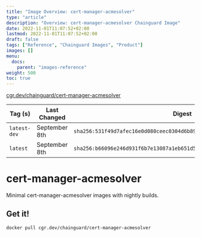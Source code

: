 ```yaml
---
title: "Image Overview: cert-manager-acmesolver"
type: "article"
description: "Overview: cert-manager-acmesolver Chainguard Image"
date: 2022-11-01T11:07:52+02:00
lastmod: 2022-11-01T11:07:52+02:00
draft: false
tags: ["Reference", "Chainguard Images", "Product"]
images: []
menu:
  docs:
    parent: "images-reference"
weight: 500
toc: true
---
```


[cgr.dev/chainguard/cert-manager-acmesolver](https://github.com/chainguard-images/images/tree/main/images/cert-manager-acmesolver)

| Tag (s)       | Last Changed  | Digest                                                                    |
|---------------|---------------|---------------------------------------------------------------------------|
|  `latest-dev` | September 8th | `sha256:531f49d7afec16e0d080ceec0304d6b8908fc1e94da2d58b92af0f57b46b3f9d` |
|  `latest`     | September 8th | `sha256:b66096e246d931f6b7e13087a1eb651d542b7bef1ab53e0bdae4ae1533922370` |

# cert-manager-acmesolver

Minimal cert-manager-acmesolver images with nightly builds.

## Get it!

```shell
docker pull cgr.dev/chainguard/cert-manager-acmesolver
```
